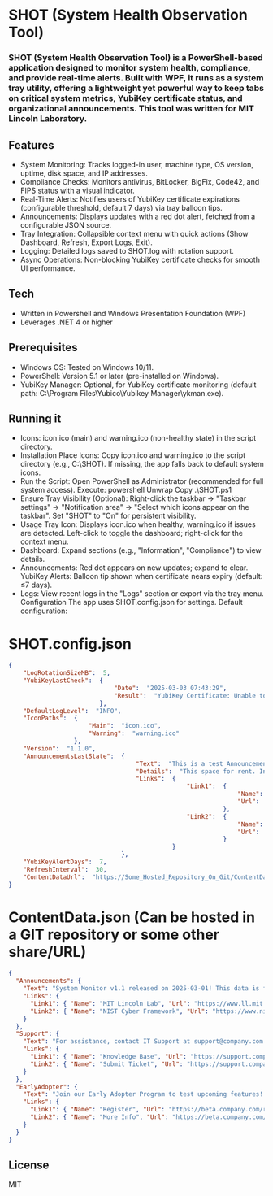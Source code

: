 # SHOT (System Health Observation Tool)
### SHOT (System Health Observation Tool) is a PowerShell-based application designed to monitor system health, compliance, and provide real-time alerts. Built with WPF, it runs as a system tray utility, offering a lightweight yet powerful way to keep tabs on critical system metrics, YubiKey certificate status, and organizational announcements. This tool was written for MIT Lincoln Laboratory.

## Features

- System Monitoring: Tracks logged-in user, machine type, OS version, uptime, disk space, and IP addresses.
- Compliance Checks: Monitors antivirus, BitLocker, BigFix, Code42, and FIPS status with a visual indicator.
- Real-Time Alerts: Notifies users of YubiKey certificate expirations (configurable threshold, default 7 days) via tray       balloon tips.
- Announcements: Displays updates with a red dot alert, fetched from a configurable JSON source.
- Tray Integration: Collapsible context menu with quick actions (Show Dashboard, Refresh, Export Logs, Exit).
- Logging: Detailed logs saved to SHOT.log with rotation support.
- Async Operations: Non-blocking YubiKey certificate checks for smooth UI performance.

## Tech

- Written in Powershell and Windows Presentation Foundation (WPF)
- Leverages .NET 4 or higher

## Prerequisites
- Windows OS: Tested on Windows 10/11. 
- PowerShell: Version 5.1 or later (pre-installed on Windows). 
- YubiKey Manager: Optional, for YubiKey certificate monitoring (default path: C:\Program Files\Yubico\Yubikey       Manager\ykman.exe).

## Running it
- Icons: icon.ico (main) and warning.ico (non-healthy state) in the script directory.
- Installation Place Icons: Copy icon.ico and warning.ico to the script directory (e.g., C:\SHOT). If missing, the app falls back to default system icons.
- Run the Script: Open PowerShell as Administrator (recommended for full system access). Execute: powershell Unwrap Copy .\SHOT.ps1
- Ensure Tray Visibility (Optional): Right-click the taskbar → "Taskbar settings" → "Notification area" → "Select which icons appear on the taskbar". Set "SHOT" to "On" for persistent visibility.
- Usage Tray Icon: Displays icon.ico when healthy, warning.ico if issues are detected. Left-click to toggle the dashboard; right-click for the context menu. 
- Dashboard: Expand sections (e.g., "Information", "Compliance") to view details. 
- Announcements: Red dot appears on new updates; expand to clear. YubiKey Alerts: Balloon tip shown when certificate nears expiry (default: ≤7 days). 
- Logs: View recent logs in the "Logs" section or export via the tray menu. Configuration The app uses SHOT.config.json for settings. Default configuration:

# SHOT.config.json
```json
{
    "LogRotationSizeMB":  5,
    "YubiKeyLastCheck":  {
                             "Date":  "2025-03-03 07:43:29",
                             "Result":  "YubiKey Certificate: Unable to determine expiry date - No certificate found in slots 9a, 9c, 9d, or 9e"
                         },
    "DefaultLogLevel":  "INFO",
    "IconPaths":  {
                      "Main":  "icon.ico",
                      "Warning":  "warning.ico"
                  },
    "Version":  "1.1.0",
    "AnnouncementsLastState":  {
                                   "Text":  "This is a test Announcement. Written on 3/3/2025.",
                                   "Details":  "This space for rent. Inquire within.",
                                   "Links":  {
                                                 "Link1":  {
                                                               "Name":  "MITLL Website",
                                                               "Url":  "https://www.ll.mit.edu/"
                                                           },
                                                 "Link2":  {
                                                               "Name":  "NIST Cyberframework Website",
                                                               "Url":  "https://www.nist.gov/cyberframework"
                                                           }
                                             }
                               },
    "YubiKeyAlertDays":  7,
    "RefreshInterval":  30,
    "ContentDataUrl":  "https://Some_Hosted_Repository_On_Git/ContentData.json"
}
```
# ContentData.json (Can be hosted in a GIT repository or some other share/URL)
```json
{
  "Announcements": {
    "Text": "System Monitor v1.1 released on 2025-03-01! This data is from the JSON on GIT.",
    "Links": {
      "Link1": { "Name": "MIT Lincoln Lab", "Url": "https://www.ll.mit.edu/" },
      "Link2": { "Name": "NIST Cyber Framework", "Url": "https://www.nist.gov/cyberframework" }
    }
  },
  "Support": {
    "Text": "For assistance, contact IT Support at support@company.com or call 1-800-555-1234.",
    "Links": {
      "Link1": { "Name": "Knowledge Base", "Url": "https://support.company.com/knowledge-base" },
      "Link2": { "Name": "Submit Ticket", "Url": "https://support.company.com/submit-ticket" }
    }
  },
  "EarlyAdopter": {
    "Text": "Join our Early Adopter Program to test upcoming features! Sign up now.",
    "Links": {
      "Link1": { "Name": "Register", "Url": "https://beta.company.com/register" },
      "Link2": { "Name": "More Info", "Url": "https://beta.company.com/details" }
    }
  }
}
```

## License

MIT

